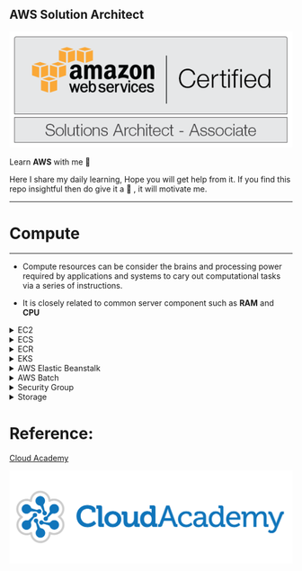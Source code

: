 ## AWS Solution Architect  
<img src = "src/aws-csa-associate.png">

Learn **AWS** with me 🤝

Here I share my daily learning, Hope you will get help from it. If you find this repo insightful then do give it a 🌟 , it will motivate me.  

<hr>
 <h1>Compute</h1>
<hr>

- Compute resources can be consider the brains and processing power required by applications and systems to cary out computational tasks via a series of instructions.

- It is closely related to common server component such as **RAM** and **CPU**


<details>
<summary>EC2</Summary>

## Before we start with EC2 lets discuss a basic:

-  If we want to run any program, we need OS and in order to perform any task on OS we need Memory / CPU and Storage. The OS which has Basically Memory / CPU and Storage is called System but in AWS these are called Instances, So

### EC2:
- It allows you to deploy virtual server within your AWS environment

### What are Instance?
- Virtual Computing Environment is Known as Instance. 

### Instance Purchasing Options: 
1. On Demand Instance
2. Reserved Instance
3. Scheduled Instance
4. Spot Instance
5. On Demand Capacity Reservation


> On Demand Instances: 
- Can be launched at any time
- Can be used for as long as needed 
- Flat rate determined on the instance type
- Typical used for short term uses
- Best fit for testing and development environment

> Reserved Instance:
- Purchase for a set of period of time for reduced cost

> Scheduled Instance:
- You pay for the reservation on a recurring Schedule, either daily, weekly or monthly

> Spot Instance
- Bid for a unused EC2 comuter resource
- No guarantees for a fixed period of time
- Fluctuation of price based on supply and demand
- Purchase large EC2 instance at a very low price

> On Demand Capacity Reservation:
- Reserve capacity based on different attributes such as instance type, platform and tenancy within a particular Availability Zone for any period of time

### Tenancy:
- This is related to what underlying host your EC2 instance will reside on, so essentially the physical server within an AWS Data Center

### Types of Tenancy:
1. Shared Tenancy
2. Dedicated Tenancy
3. Dedicated Hosts

> Shared Tenancy:
- EC2 instance is launched on any available host with the required resources
- The same host may be used by multiple customers
- AWS Security mechanisms prevent on EC2 instance accessing another in the same host

> Dedicated Instances:
- Hosted on hardware that no other customer can access
- May be required to meet compilance
- Dedicated instance incur additional charges

> Dedicated Hosts:
- Addional visibility and control on the physical host 
- Allows to use the same host for a number of instances
- May be required to meet compilance


## Features of EC2: 
<hr>

### 1. Amazon Machine Images(AMI):

-  Pre configured Templates for your instances is known as Amazon Machine Image(AMI) 

```mermaid
  flowchart LR
  AMI --> |Launch Instance| EC2_Instance
  EC2_Instance --> |Install custom application| Customized_instance1
```

### 2. Instance Type: 
-  Various Configuration of CPU, memory , storage and networking capacity for your indtances is known as Istance type. 

### 3. Key pairs:

- Secure login information for your instance, AWS stores the public key and you store the private key in secure place. 

### 4. Amazon EBS Volume:
- Persistent storage volume for your data using Amazon Elastic Block Store 

### 5. Instance Store Volume:
- Storage Volume for temporary data that's deleted when you stop, hibernate or terminate your instance.

### 6. Security Group:
- A firewall that enables you to specify the protocol, ports and source IP ranges that can reach your instances using security group.

### 7. Elastic IP:
- Static IPV4 Address for dynamic cloud computing, known as Elastic IP addresses.

### 8. EC2 Resources:
- Metadata, known as tags, that you can create and assign to your EC2 resources.

### 9. Region and Availability Zone:
- Multiple physical locations for uoir resources such as Instance and Amazon EBS Volume known as Regions  and Availability Zone.

### 10. Virtual Private Cloud(VPC):
-  Virtual  Networks you can create that are logically isolated from the rest of the AWS cloud, and that can optionally connect to your own Network, known as VPC.  


### User Data:
- Allows you to enter commands that will run during the first boot cycle of the instance.


## Storage Option:
- Selecting storage for your EC2 instance will depend on the instance selected, what you intend to use the instance for and how critical the data is

> Persistent Storage (Permanent)
- Available by attaching EBS Volume

> Ephemeral Storage (Temporary)
- Created by EC2 instance using local storage

## Self Notes: 
<img src="Notes/EC2.jpg">

</details>


<details>
<summary>ECS</summary>

- ECS(EC2 Container Service) is a service that allows you to run Docker enabled applications packaged as container across a cluster of EC2 instance without requiring you to manage a complex and adminstratively heavy cluster management system

- The cluster management system is abstracted with ECS service by passing that responsibily over to AWS, specifically through the use of **AWS Fargate**

- With Amazon ECS there is no need to install any management or monitoring software for your cluster


### AWS Fargate

- AWS Fargate is an engine used to enable ECS to run containers without having to manage and provision instance and cluster for containers

### Docker
- Docker is a piece of software that allows you to automate the installation and distribution of application inside Linux Containers

### Container
- A Container holds everything an application needs to run from within its container package

- They are decoupled from the operating system, making Container applications very portable


> When launching ECS Cluster you have option of 2 different deployment modes:
1. Fargate launch
2. EC2 launch

> Fargate launch
- It requires you to specify the CPU and memory required, define networking and IAM policies, in addition to you having to package your application into containers


> EC2 launch
- You are responsible for patching and scaling your instance type and how many containrs should be in a cluster


### Monitoring Containers

- Monitoring is taken care of through the use of **Amazon CloudWatch**

- Using CloudWatch you can easily create alarms based off these matrics, providing you notification of when specific events occur, such as a your cluster size scaling up or down

### AMazon ECS Cluster

- An Amazon ECS cluster is comprised of a collection of EC2 instances
- Cluster act as a resourse pool, aggregating resourses such as CPU and memory
- Clusters are dynamically scalable and multiple instance can be used
- Cluster can only scale in a single region
- Containers can be scheduled to be deployed across your cluster
- Instance within the cluster also have a Docker daemon and an ECS agent

</details>


<details>
<summary>ECR</summary>

- **Elastic Container Registry(ECR)** provides a secure location to store and manage your docker images
- This is a fully managed service, so you don't need to provision any infrastructure to allow you to create this registry of docker images
- This allow developers to push,pull and manage their library of docker images in a central and secure location

### Registry
- The ECR registry allows you to host and store your docker images, as well as create image repositories

- By default the URL for the registry is as follows:
> https://**aws_account_id**.dkr.ecr.**region**.amazonaws.com

- The account has both read and write access by default to any images you create within the registry and any repository
- Access to your regustry and images can be controlled via **IAM** policies in addition to **registry policies**
- Before your docker client can access your registry, it needs to be authenticated as an AWS user via an **Authorization token**

### Authorization Token

-  To begin the authoization process to communicate your docker client with your default registry, you can run the get-login command using AWS CLI
> aws ecr get-login-password --region **region** --no-include-email

- This will produce an output response which will be a docker login command
> docker login -u AWS -p **password**
> https://**aws_account_id**.dkr.ecr.**region**.amazonaws.com

- This process produces an authorization token that can be used within the registry for 12 hours

### Repository

- These are objects within your registry that allow you to group together and secure different docker images
- You can create multiple repositories with the registry allowing you to origanize and manage your docker images into different categories
- Using policies from both IAM and repository policies you can assign set permissions to each repository

## Repository Policy
- There are a number of different IAM managed policies to help you control access to ECR:

>AmazonEC2ContainerRegistoryFullAcess
>AmazonEC2ContainerRegistoryPowerUser
>AmazonEC2ContainerRegistoryReadOnly

- Repository policies are resource based policies
- You need to ensure you add a principal to the policy to determine who has access and what permission they have

- For an AWS user to gain access to the registry they will require access to **ecr:GetAuthorizationToken** API call

- Once they have this access,  repository policies can control what actions those users can perform on each of the repositories

 ### Images
 - Once you have configured your registry, repositories and security controls and authenticated your docker client with ECR, you can then begin storing your docker images in the required repositories

 - To push an image into ECR, you can use the docker push command, and to retrieve an image you can use the docker pull command

 </details>


<details>
<summary> EKS</summary>

### Kubernetes:
- Kubernetes is an Open-source container orchestration tool design to automate, deploy, scale and operate containerized applications

- It can grow from tens, thousands, or even millions of containrs 

- It is container-runtime agnostic


---
- AWS provide a managed service allowing you to run Kubernetes across your AWS infrastructure without having to take care of provisioning and running the kubernetes management infrastructure in what's referred to as the **control plane**

- You only need to provision and maintain the worker nodes

### Kubernetes Control Plane
- There are a number of different components that make up the control plane and these include a number of different API's, the Kubelet process and the Kubernetes Master
- The control plane schedules containers onto nodes
- The control plane also tracks the state of all kubernetes objects by continually monitoring the objects
- In EKS, AWS is responsible for provisioning, scaling and managing the control plane, and they do this by utilizing multiple availability zones for additional resilience

### Worker Nodes
> Kubernetes cluster are composed of nodes
- A node is a worker machine in kubernetes. It run as an on-demand EC2 instance and include software to run containers
- For each node created, a specific AMI is used, which also ensures Docker and the Kubelet is installed for security controls
- Once the worker nodes are provisioned they can then connect to EKS using an endpoint

</details>


<details>
<summary>AWS Elastic Beanstalk</summary>

- AWS Elastic BeanStalk is an AWS managed service that takes your uploaded code of your web application code and automatically provisions and deploys the required resources within AWS to make the web applicaiton operational

- The resources inlcude EC2, Auto Scaling, application health monitoring and Elastic Load Balancing, in addition to capacity provisioning

- It is an ideal service for engineers who may not have the familiarity or the necessary skills within AWS to deploy, provision, monitor and scale the correct environment to run the developed applications instead this responsibilty is passed on to the AWS Elastic BeansStalk to deploy the correct infrastructure to run the uploaded code

- In elastic beanstalk you can continue to support and maintain the environment as you would with a custom built environment

- You can perform some maintenance taks from the Elastic Beanstalk dashboard itself

- Elastic Beanstalk is able to operate with a variety of platforms and programming languages making it a flexible service for your DevOps team

> The service itself is free to use
- There is no cost associated with Elastic Beanstalk, however, any resources that are created on your application's bealf, such as EC2 instances, you will be charged for as per the standard pricing policies at the time of deployment

### Elastic Beanstalk Core Components:
> 1. Application Version
- An application version is a very specific reference to a section of deployable code.
- The application version will point typically to S3, simple storage service to where the deployable code may reside

> 2. Evironment
- An environment refers to an application version that has been deployed on AWS resources, which are configured and provisioned by AWS Elastic Beanstalk
- At this stage, the application is deployed as a solution and becomes operational within your environment
- The environment is comprised af All the resources created by Elastic Beanstalk and not just an EC2 instance with your uploaded code

> 3. Environment Configuration
- This is a collection of parameters and settings that dictate how an environment will have its resources provisioned by Elastic Beanstalk and how these resources will behave

> 4. Environment Tier

AWS Elastic Beanstalk has two types of envornment tiers to support different types of web application:
- If the application manages and handles HTTP request then the app will be run in **Web server environment**

- If the application does not process HTTP requests, and instead perhaps pulls data from an SQS queue, then it would run in a **worker environment**

> 5. Configuration Template
- This is the template that provides the baseline for creating a new, unique, environment configuration

> 6. Platform
- Platform is a culminatin of components in which you can build your application upon using Elastic Beanstalk
- These comprise of the OS of the instance, the programming language, the server type(web or application) and components of Elastic Beanstalk itself, and as a whole can be defined as a platform.

> 7. Applications
- An applications is a collection of different elements, such as environments, environment configurations and application version

- You can deploy your application in two differnt envionments:
1. Web server envonment
2. Worker environment

##### Web server environment
- This is typically used for standard web applications that operate and serve request over HTTP port 80
>Route 53
Elastic Load Balancer
Auto Scaling
EC2
Security Groups

##### Worker Environment
- It is used by application that will have a back end processing task, that will interact with AWS SQS
>SQS Queue
IAM Service Role
Auto Scaling
EC2

### Elastic Beanstalk Workflow:
Elastic Beanstalk operates a very simple workflow process for your application deployment and ongoing management

```mermaid
  flowchart LR
  Create_Application --> Upload_Version 

  Manage_Environment-->|Update_version|Upload_Version-->Launch_Environment-->Manage_Environment 
  Upload_Version-->|Deploy_New_Version|Manage_Environment

```
</details>

<details>
<summary> AWS Batch </summary>
- AWS Batch is used to manage and run batch computing workloads within AWS

> Batch Computing: 
- Batch Computing is primarily used in specialist use cases which require a vast amount of compute power across a cluster of compute resources to complete batch processing executing a series of tasks
- With AWS Batch many of these contraints , adminstration activities and maintenance tasks are removed
- You can seamlessly create a cluster of compute resources which is highly scalable taking advantage of the elasticity of AWS coping with any level of batch processing whilst optimizing the distribution of the workloads
- All provisioning, monotoring, maintenance and management of the cluster is taken care of by AWS

### AWS Batch Components:
There are effectively five components that make up the AWS Batch service which will help you to start using the service:
> Jobs
- A Job is classed as the unit of work that is to be run by AWS Batch. A job can be an executable file, an application within an ECS Cluster or a shell script
- Jobs run on EC2 instances as a containerized application
- Jobs can have different states such as 'Submitted', 'Pending', 'Running', 'Failed', etc.

> Job Definitions
- These define specific parameter for the jobs themselves and dictate how the job will run and with what configuration

> Job Queues
- Jobs that are scheduled are placed into a Job Queue until they run
- You can have multiple queues with different priorities
- On demand and spot instances are supported
- AWS Batch can bid on your behalf for spot instances

> Job Scheduling
- The Job Scheduling takes care of when a Job should be run and from which Compute Environment
- Typically it will operate on a first in first out basis
- It ensures that higher priority queues are run first

> Compute Environments
- These are the environments containing the compute resources to carry out the job

- Managed Environment: The service will handle provisioning, Scaling and termination of compute instance. This envionment is created as an Amazon ECs Cluster
- Unmanged Environment: These enviroenments are provisioned, managed and maintained by you. It gives greater customization but requires greater administration and maintenance


If you have a requirement to run multiple jobs in parallel using Batch comuting for example to analyze financial risk models, perform media transcoding or engineering simulation then AWS Batch would be a perfect solution
</details>


<details>
 <summary> Security Group </summary>


## What is Security Group?
- A security group acts as virtual firewall for your EC2 instance to control incomming and outgoing trafffic.

```mermaid
  flowchart LR
  User --> |SSH| Linux
  User --> |RDP| Window
```

- Private key does not support in Remote window but Private key is gateway to the window password

- Window gives encrypted password, we need to decrypt the password using private key


```mermaid
    flowchart LR
    User == N/w ==>OS  
```


- If we want anyone from outside world to connect through network is by using the **Port number**

- Thre traffic comming from outside the network is called **Ingress** or **Inbound traffic**

### Note

- If somebody know IP and Port number, they can connect to our OS, but if we don't want them to connect, we need to **restrict** them

- To restrict,  we need to put security **outside** the OS

- Before they hit the IP, they are restricted, for that we need to provide **Security**

- The Security in AWS is managed by **Security Group** and for providing the scurity we need ti provide **list** of who can connect

- This list contains the rule like **SSH Port 22**, we can give source IP

- After setting the rules only selected public IP will be allowed to connect

> If we want to provision instance we need to provide Security Group, it is compulsory


```mermaid
    flowchart LR
    OS --> PrivateIP
    OS --> PublicIP
```
```mermaid
    flowchart LR
  
    User --> PrivateIP
    User --> PublicIP
```
- OS never know about Public IP, but it is there
- **Public IP** are only available when we are using Internet

- Internally they are uisng Public IP to connect **(Natting)** because over Internet private IP won't work

### Natting

- **Network Address Translation(NAT)** is a method of mapping an IP address space into another by modifying network address information in the IP header of packet while they are in transit accross the traffic routing device

</details>


<details>
 <summary> Storage </summary>


### What is Storage?

- Storage is one kind of device use for storing data permanent(Persistent)

- Storage is divided into three parts depending upon what kind of data you want to store

- If the kind of data changes then the type of store changes

### Types of Storage:

1. **Object Storage**
2. **Block Storage**
3. **File Storage**


**Object Storage** :

- To store the data peristent and if we don't want to install the OS then we use Object Storage. Example - Google Drive, DropBox

In *AWS* we have a service that provides *Object Storage As A Service* and the name of that service is **S3(Simple Storage Service)** 

**Block Storage** : 

- Any storage device which is required to install the OS is known as Block Storage. Example- Hard Disk

- In *AWS* we have a service that provide **Block Storage AS a Service** is **EBS(Elastic Block Store)**

- EBS is a sub service of EC2


**File Storage**:

- [Comming Soon]

### Note 
- In AWS if we want to install any OS for that we require template which is called AMI and it is installed in **Block Device**

- In AWS there are 3 types of Block device

### Types of Block Device

1. **Root Block Device**
2. **Empherial Block Device**
3. **Elastic Block Store**


**Root Block Device**
- The only way to install os is by using thre Root Block storage

**EBS** : 
- It's like an external storage which we can attach and deattach and os can be install in it.

**Empheral Storage Device**
- [Comming Soon]
</details>


# Reference:

[Cloud Academy](https://cloudacademy.com)

<img src="src/cloudacademy.png">

